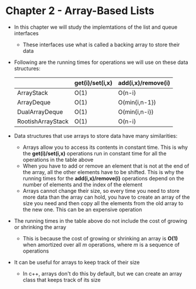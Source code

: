 # Chapter 2 - Array-Based Lists

* In this chapter we will study the implemtations of the list and queue interfaces
  * These interfaces use what is called a backing array to store their data
* Following are the running times for operations we will use on these data structures:

  |  | get(i)/set(i,x) | add(i,x)/remove(i) |
  | --- | --- | --- |
  | ArrayStack  | O(1) | O(n-i) |
  | ArrayDeque | O(1) | O(min{i,n-1}) |
  | DualArrayDeque | O(1) | O(min{i,n-i}) |
  | RootishArrayStack | O(1) | O(n-i) |

* Data structures that use arrays to store data have many similarities:
  * Arrays allow you to access its contents in constant time. This is why the **get(i)/set(i,x)** operations run in constant time for all the operations in the table above
  * When you have to add or remove an element that is not at the end of the array, all the other elements have to be shifted. This is why the running times for the **add(i,x)/remove(i)** operations depend on the number of elements and the index of the element
  * Arrays cannot change their size, so every time you need to store more data than the array can hold, you have to create an array of the size you need and then copy all the elements from the old array to the new one. This can be an expensive operation
* The running times in the table above do not include the cost of growing or shrinking the array
  * This is because the cost of growing or shrinking an array is **O(1)** when amortized over all *m* operations, where *m* is a sequence of operations
* It can be useful for arrays to keep track of their size
  * In c++, arrays don't do this by default, but we can create an array class that keeps track of its size
